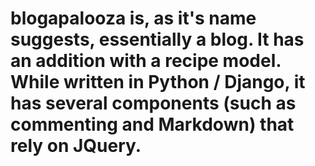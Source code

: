 # blogapalooza is, as it's name suggests, essentially a blog. It has an addition with a recipe model. While written in Python / Django, it has several components (such as commenting and Markdown) that rely on JQuery. 
